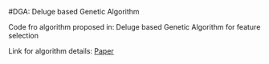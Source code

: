 #DGA: Deluge based Genetic Algorithm

Code fro algorithm proposed in: Deluge based Genetic Algorithm for feature selection

Link for algorithm details: [Paper](https://link.springer.com/article/10.1007/s12065-019-00218-5)